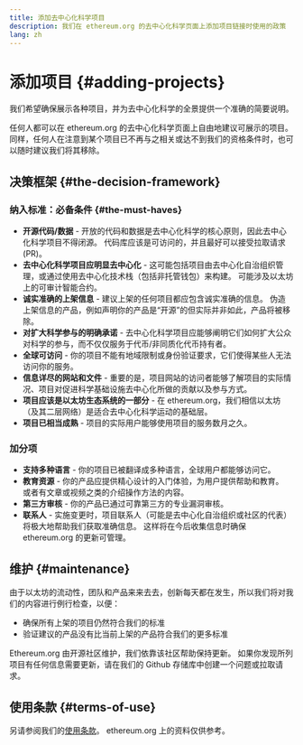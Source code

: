 ```yaml
---
title: 添加去中心化科学项目
description: 我们在 ethereum.org 的去中心化科学页面上添加项目链接时使用的政策
lang: zh
---
```


# 添加项目 {#adding-projects}

我们希望确保展示各种项目，并为去中心化科学的全景提供一个准确的简要说明。

任何人都可以在 ethereum.org 的去中心化科学页面上自由地建议可展示的项目。 同样，任何人在注意到某个项目已不再与之相关或达不到我们的资格条件时，也可以随时建议我们将其移除。

## 决策框架 {#the-decision-framework}

### 纳入标准：必备条件 {#the-must-haves}

- **开源代码/数据** - 开放的代码和数据是去中心化科学的核心原则，因此去中心化科学项目不得闭源。 代码库应该是可访问的，并且最好可以接受拉取请求 (PR)。
- **去中心化科学项目应明显去中心化** - 这可能包括项目由去中心化自治组织管理，或通过使用去中心化技术栈（包括非托管钱包）来构建。 可能涉及以太坊上的可审计智能合约。
- **诚实准确的上架信息** - 建议上架的任何项目都应包含诚实准确的信息。 伪造上架信息的产品，例如声明你的产品是“开源”的但实际并非如此，产品将被移除。
- **对扩大科学参与的明确承诺** - 去中心化科学项目应能够阐明它们如何扩大公众对科学的参与，而不仅仅服务于代币/非同质化代币持有者。
- **全球可访问** - 你的项目不能有地域限制或身份验证要求，它们使得某些人无法访问你的服务。
- **信息详尽的网站和文件** - 重要的是，项目网站的访问者能够了解项目的实际情况、项目对促进科学基础设施去中心化所做的贡献以及参与方式。
- **项目应该是以太坊生态系统的一部分** - 在 ethereum.org，我们相信以太坊（及其二层网络）是适合去中心化科学运动的基础层。
- **项目已相当成熟** - 项目的实际用户能够使用项目的服务数月之久。

### 加分项

- **支持多种语言** - 你的项目已被翻译成多种语言，全球用户都能够访问它。
- **教育资源** - 你的产品应提供精心设计的入门体验，为用户提供帮助和教育。 或者有文章或视频之类的介绍操作方法的内容。
- **第三方审核** - 你的产品已通过可靠第三方的专业漏洞审核。
- **联系人** - 实施变更时，项目联系人（可能是去中心化自治组织或社区的代表）将极大地帮助我们获取准确信息。 这样将在今后收集信息时确保 ethereum.org 的更新可管理。

## 维护 {#maintenance}

由于以太坊的流动性，团队和产品来来去去，创新每天都在发生，所以我们将对我们的内容进行例行检查，以便：

- 确保所有上架的项目仍然符合我们的标准
- 验证建议的产品没有比当前上架的产品符合我们的更多标准

Ethereum.org 由开源社区维护，我们依靠该社区帮助保持更新。 如果你发现所列项目有任何信息需要更新，请在我们的 Github 存储库中创建一个问题或拉取请求。

## 使用条款 {#terms-of-use}

另请参阅我们的[使用条款](/terms-of-use/)。 ethereum.org 上的资料仅供参考。

